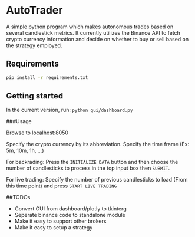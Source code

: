 # AutoTrader

A simple python program which makes autonomous trades based on several candlestick metrics.
It currently utilizes the Binance API to fetch crypto currency information and decide on whether to buy or sell based on the strategy employed.


## Requirements
```bash
pip install -r requirements.txt
```
## Getting started
In the current version, run: `python gui/dashboard.py`

###Usage

Browse to localhost:8050

Specify the crypto currency by its abbreviation.
Specify the time frame (Ex: 5m, 10m, 1h, ...)

For backrading: Press the `INITIALIZE DATA` button and then choose the number of candlesticks to process in the top input box then `SUBMIT`.

For live trading: Specify the number of previous candlesticks to load (From this time point) and press `START LIVE TRADING`

##TODOs

* Convert GUI from dashboard/plotly to tkinterg
* Seperate binance code to standalone module
* Make it easy to support other brokers
* Make it easy to setup a strategy
